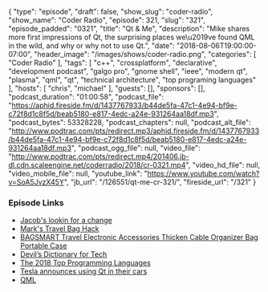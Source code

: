 {
  "type": "episode",
  "draft": false,
  "show_slug": "coder-radio",
  "show_name": "Coder Radio",
  "episode": 321,
  "slug": "321",
  "episode_padded": "0321",
  "title": "Qt & Me",
  "description": "Mike shares more first impressions of Qt, the surprising places we\u2019ve found QML in the wild, and why or why not to use Qt.",
  "date": "2018-08-06T19:00:00-07:00",
  "header_image": "/images/shows/coder-radio.png",
  "categories": [
    "Coder Radio"
  ],
  "tags": [
    "c++",
    "crossplatform",
    "declarative",
    "development podcast",
    "galgo pro",
    "gnome shell",
    "ieee",
    "modern qt",
    "plasma",
    "qml",
    "qt",
    "technical architecture",
    "top programing languages"
  ],
  "hosts": [
    "chris",
    "michael"
  ],
  "guests": [],
  "sponsors": [],
  "podcast_duration": "01:00:58",
  "podcast_file": "https://aphid.fireside.fm/d/1437767933/b44de5fa-47c1-4e94-bf9e-c72f8d1c8f5d/beab5180-e817-4edc-a24e-931264aa18df.mp3",
  "podcast_bytes": 53328228,
  "podcast_chapters": null,
  "podcast_alt_file": "http://www.podtrac.com/pts/redirect.mp3/aphid.fireside.fm/d/1437767933/b44de5fa-47c1-4e94-bf9e-c72f8d1c8f5d/beab5180-e817-4edc-a24e-931264aa18df.mp3",
  "podcast_ogg_file": null,
  "video_file": "http://www.podtrac.com/pts/redirect.mp4/201406.jb-dl.cdn.scaleengine.net/coderradio/2018/cr-0321.mp4",
  "video_hd_file": null,
  "video_mobile_file": null,
  "youtube_link": "https://www.youtube.com/watch?v=SoA5JvzX45Y",
  "jb_url": "/126551/qt-me-cr-321/",
  "fireside_url": "/321"
}


### Episode Links

  * [Jacob's lookin for a change](https://pastebin.com/UpaJryqA "Jacob's lookin for a change")
  * [Mark's Travel Bag Hack](https://pastebin.com/er5ZfqDr "Mark's Travel Bag Hack")
  * [BAGSMART Travel Electronic Accessories Thicken Cable Organizer Bag Portable Case](https://www.amazon.com/BAGSMART-Electronic-Accessories-Organizer-Portable/dp/B01LZJ042Y "BAGSMART Travel Electronic Accessories Thicken Cable Organizer Bag Portable Case")
  * [Devil’s Dictionary for Tech](https://vector623.github.io/humor/2018/06/25/devils-dictionary.html "Devil’s Dictionary for Tech")
  * [The 2018 Top Programming Languages](https://spectrum.ieee.org/at-work/innovation/the-2018-top-programming-languages "The 2018 Top Programming Languages")
  * [Tesla announces using Qt in their cars](https://twitter.com/qtproject/status/998902009922285568 "Tesla announces using Qt in their cars")
  * [QML](https://en.wikipedia.org/wiki/QML "QML")


